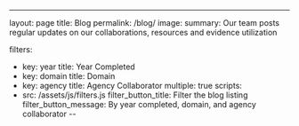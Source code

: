 ---
layout: page
title: Blog
permalink: /blog/
image:
summary: Our team posts regular updates on our collaborations, resources and evidence utilization


filters:
  - key: year
    title: Year Completed
  - key: domain
    title: Domain
  - key: agency
    title: Agency Collaborator
    multiple: true
scripts:
  - src: /assets/js/filters.js
filter_button_title: Filter the blog listing
filter_button_message: By year completed, domain, and agency collaborator
--
